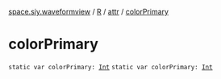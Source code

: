 [space.siy.waveformview](../../index.md) / [R](../index.md) / [attr](index.md) / [colorPrimary](./color-primary.md)

# colorPrimary

`static var colorPrimary: `[`Int`](https://kotlinlang.org/api/latest/jvm/stdlib/kotlin/-int/index.html)
`static var colorPrimary: `[`Int`](https://kotlinlang.org/api/latest/jvm/stdlib/kotlin/-int/index.html)